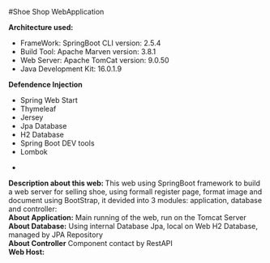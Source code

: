 #Shoe Shop WebApplication
<div><strong>Architecture used:</strong></div>
<ul>
  <li>FrameWork: SpringBoot CLI version: 2.5.4</li>
  <li>Build Tool: Apache Marven version: 3.8.1</li>
  <li>Web Server: Apache TomCat version: 9.0.50</li>
  <li>Java Development Kit: 16.0.1.9</li>
</ul>
<strong>Defendence Injection</strong>
<ul>
  <li>Spring Web Start</li>
  <li>Thymeleaf</li>
  <li>Jersey</li>
  <li>Jpa Database</li>
  <li>H2 Database</li>
  <li>Spring Boot DEV tools</li>
  <li>Lombok</li>
</ul>
<ul>
<li></li>
</ul>
<div>
<strong>Description about this web: </strong>
This web using SpringBoot framework to build a web server for selling shoe, using formall register page, format image and document using BootStrap,
it devided into 3 modules: application, database and controller:
</div>
<div>
<strong>About Application:</strong>
Main running of the web, run on the Tomcat Server
</div>

<div>
<strong>About Database:</strong>
Using internal Database Jpa, local on Web H2 Database, managed by JPA Repository
</div>
<div>
<strong>About Controller</strong>
Component contact by RestAPI
</div>
<strong>Web Host:</strong>
<a href="localhost:8080/"></a>
